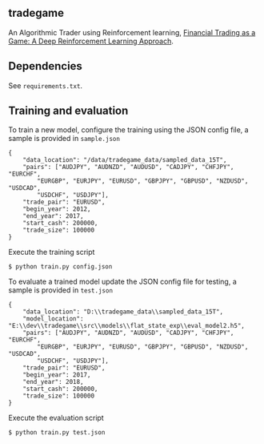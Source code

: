 ## tradegame

An Algorithmic Trader using Reinforcement learning, [Financial Trading
as a Game: A Deep Reinforcement Learning Approach](https://arxiv.org/abs/1807.02787).

## Dependencies

See `requirements.txt`.

## Training and evaluation
To train a new model, configure the training using the JSON config file, a sample is
provided in `sample.json`

    {
        "data_location": "/data/tradegame_data/sampled_data_15T",
        "pairs": ["AUDJPY", "AUDNZD", "AUDUSD", "CADJPY", "CHFJPY", "EURCHF",
            "EURGBP", "EURJPY", "EURUSD", "GBPJPY", "GBPUSD", "NZDUSD", "USDCAD",
            "USDCHF", "USDJPY"],
        "trade_pair": "EURUSD",
        "begin_year": 2012,
        "end_year": 2017,
        "start_cash": 200000,
        "trade_size": 100000
    }

Execute the training script

    $ python train.py config.json

To evaluate a trained model update the JSON config file for testing, a sample is provided
in `test.json`

    {
        "data_location": "D:\\tradegame_data\\sampled_data_15T",
        "model_location": "E:\\dev\\tradegame\\src\\models\\flat_state_exp\\eval_model2.h5",
        "pairs": ["AUDJPY", "AUDNZD", "AUDUSD", "CADJPY", "CHFJPY", "EURCHF",
            "EURGBP", "EURJPY", "EURUSD", "GBPJPY", "GBPUSD", "NZDUSD", "USDCAD",
            "USDCHF", "USDJPY"],
        "trade_pair": "EURUSD",
        "begin_year": 2017,
        "end_year": 2018,
        "start_cash": 200000,
        "trade_size": 100000
    }

Execute the evaluation script

    $ python train.py test.json

